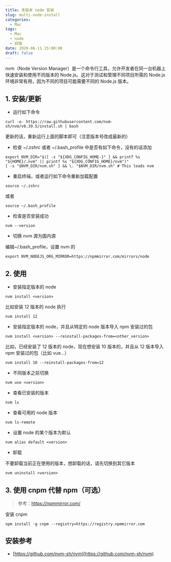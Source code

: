 ```yaml
---
title: 多版本 node 安装
slug: multi-node-install
categories:
  - Mac
tags:
  - Mac
  - node
  - 前端
date: 2020-06-11 15:00:00
draft: false
---
```


nvm（Node Version Manager）是一个命令行工具，允许开发者在同一台机器上快速安装和使用不同版本的 Node.js。这对于测试和管理不同项目所需的 Node.js 环境非常有用，因为不同的项目可能需要不同的 Node.js 版本。

<!--more-->

## 1. 安装/更新

- 运行如下命令

```linux
curl -o- https://raw.githubusercontent.com/nvm-sh/nvm/v0.39.5/install.sh | bash
```

更新的话，重新运行上面的脚本即可（注意版本号改成最新的）

- 检查 ~/.zshrc 或者 ~/.bash_profile 中是否有如下命令，没有的话添加

```linux
export NVM_DIR="$([ -z "${XDG_CONFIG_HOME-}" ] && printf %s "${HOME}/.nvm" || printf %s "${XDG_CONFIG_HOME}/nvm")"
[ -s "$NVM_DIR/nvm.sh" ] && \. "$NVM_DIR/nvm.sh" # This loads nvm

```

- 重启终端，或者运行如下命令重新加载配置

```
source ~/.zshrc
```

或者

```
source ~/.bash_profile
```

- 检查是否安装成功

```linux
nvm --version
```

- 切换 nvm 源为国内源

编辑~/.bash_profile，设置 nvm 的

```linux
export NVM_NODEJS_ORG_MIRROR=https://npmmirror.com/mirrors/node

```

## 2. 使用

- 安装指定版本的 node

```linux
nvm install <version>
```

比如安装 12 版本的 node 执行

```linux
nvm install 12
```

- 安装指定版本的 node，并且从特定的 node 版本导入 npm 安装过的包

```linux
nvm install <version> --reinstall-packages-from=<other_version>
```

比如，已经安装了 12 版本的 node，现在想安装 10 版本的，并且从 12 版本导入 npm 安装过的包（比如 vue...）

```linux
nvm install 10 --reinstall-packages-from=12

```

- 不同版本之前切换

```linux
nvm use <version>
```

- 查看已安装的版本

```linux
nvm ls
```

- 查看可用的 node 版本

```
nvm ls-remote
```

- 设置 node 的某个版本为默认

```
nvm alias default <version>
```

- 卸载

不要卸载当前正在使用的版本，想卸载的话，请先切换到其它版本

```linux
nvm uninstall <version>
```

## 3. 使用 cnpm 代替 npm（可选）

> 参考：https://npmmirror.com/

安装 cnpm

```linux
npm install -g cnpm --registry=https://registry.npmmirror.com
```

## 安装参考

- [https://github.com/nvm-sh/nvm](https://github.com/nvm-sh/nvm)
